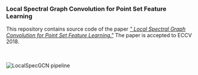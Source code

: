 ### Local Spectral Graph Convolution for Point Set Feature Learning
This repository contains source code of the paper [*"
Local Spectral Graph Convolution for Point Set Feature Learning."*](https://arxiv.org/abs/1803.05827) The paper is accepted to ECCV 2018. 

<br/><br/>
![LocalSpecGCN pipeline](http://www.cim.mcgill.ca/~chuwang/files/LocalSpecGCN/framework.png)
<br/><br/>



